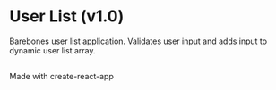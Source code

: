 # User List (v1.0)

Barebones user list application. Validates user input and adds input to dynamic user list array.

##

Made with create-react-app 